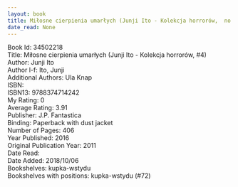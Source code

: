 ```yaml
---
layout: book
title: Miłosne cierpienia umarłych (Junji Ito - Kolekcja horrorów,  no. 4)
date_read: None
---
```


Book Id: 34502218<br />
Title: Miłosne cierpienia umarłych (Junji Ito - Kolekcja horrorów, #4)<br />
Author: Junji Ito<br />
Author l-f: Ito, Junji<br />
Additional Authors: Ula Knap<br />
ISBN: <br />
ISBN13: 9788374714242<br />
My Rating: 0<br />
Average Rating: 3.91<br />
Publisher: J.P. Fantastica<br />
Binding: Paperback with dust jacket<br />
Number of Pages: 406<br />
Year Published: 2016<br />
Original Publication Year: 2011<br />
Date Read: <br />
Date Added: 2018/10/06<br />
Bookshelves: kupka-wstydu<br />
Bookshelves with positions: kupka-wstydu (#72)<br />

